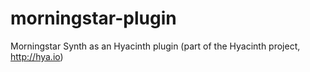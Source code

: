 morningstar-plugin
==================

Morningstar Synth as an Hyacinth plugin (part of the Hyacinth project, http://hya.io)
